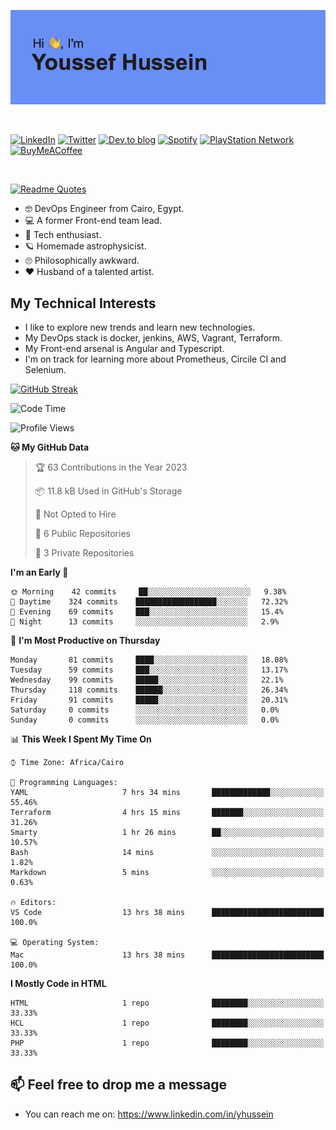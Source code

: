 [![Youssef's GitHub Banner](./assets/youssef-hussein.png)](https://github.com/yorki404)

</br>

[![LinkedIn](https://img.shields.io/badge/linkedin-%230077B5.svg?style=for-the-badge&logo=linkedin&logoColor=white)](https://www.linkedin.com/in/yhussein/)
[![Twitter](https://img.shields.io/badge/yorki404-%231DA1F2.svg?style=for-the-badge&logo=Twitter&logoColor=white)](https://twitter.com/yorki404)
[![Dev.to blog](https://img.shields.io/badge/dev.to-0A0A0A?style=for-the-badge&logo=dev.to&logoColor=white)](https://dev.to/yorki404)
[![Spotify](https://img.shields.io/badge/Spotify-1ED760?style=for-the-badge&logo=spotify&logoColor=white)](https://open.spotify.com/user/yorki404)
[![PlayStation Network](https://img.shields.io/badge/PSN-%230070D1.svg?style=for-the-badge&logo=Playstation&logoColor=white)](https://psnprofiles.com/yorki404)
[![BuyMeACoffee](https://img.shields.io/badge/Buy%20Me%20a%20Coffee-ffdd00?style=for-the-badge&logo=buy-me-a-coffee&logoColor=black)](https://www.buymeacoffee.com/Yorki404)

</br>

[![Readme Quotes](https://quotes-github-readme.vercel.app/api?type=horizontal&theme=dark)](https://github.com/piyushsuthar/github-readme-quotes)


- :nerd_face: DevOps Engineer from Cairo, Egypt.
- :computer: A former Front-end team lead.
- :satellite: Tech enthusiast.
- :ringed_planet: Homemade astrophysicist.
- :roll_eyes: Philosophically awkward.
- :heart: Husband of a talented artist.

## My Technical Interests

- I like to explore new trends and learn new technologies.
- My DevOps stack is docker, jenkins, AWS, Vagrant, Terraform.
- My Front-end arsenal is Angular and Typescript.
- I'm on track for learning more about Prometheus, Circile CI and Selenium.

[![GitHub Streak](https://github-readme-streak-stats.herokuapp.com/?user=yorki404&theme=dark)](https://git.io/streak-stats)

<!--START_SECTION:waka-->
![Code Time](http://img.shields.io/badge/Code%20Time-358%20hrs%2036%20mins-blue)

![Profile Views](http://img.shields.io/badge/Profile%20Views-32-blue)

**🐱 My GitHub Data** 

> 🏆 63 Contributions in the Year 2023
 > 
> 📦 11.8 kB Used in GitHub's Storage 
 > 
> 🚫 Not Opted to Hire
 > 
> 📜 6 Public Repositories 
 > 
> 🔑 3 Private Repositories  
 > 
**I'm an Early 🐤** 

```text
🌞 Morning    42 commits     ██░░░░░░░░░░░░░░░░░░░░░░░   9.38% 
🌆 Daytime    324 commits    ██████████████████░░░░░░░   72.32% 
🌃 Evening    69 commits     ███░░░░░░░░░░░░░░░░░░░░░░   15.4% 
🌙 Night      13 commits     ░░░░░░░░░░░░░░░░░░░░░░░░░   2.9%

```
📅 **I'm Most Productive on Thursday** 

```text
Monday       81 commits     ████░░░░░░░░░░░░░░░░░░░░░   18.08% 
Tuesday      59 commits     ███░░░░░░░░░░░░░░░░░░░░░░   13.17% 
Wednesday    99 commits     █████░░░░░░░░░░░░░░░░░░░░   22.1% 
Thursday     118 commits    ██████░░░░░░░░░░░░░░░░░░░   26.34% 
Friday       91 commits     █████░░░░░░░░░░░░░░░░░░░░   20.31% 
Saturday     0 commits      ░░░░░░░░░░░░░░░░░░░░░░░░░   0.0% 
Sunday       0 commits      ░░░░░░░░░░░░░░░░░░░░░░░░░   0.0%

```


📊 **This Week I Spent My Time On** 

```text
⌚︎ Time Zone: Africa/Cairo

💬 Programming Languages: 
YAML                     7 hrs 34 mins       █████████████░░░░░░░░░░░░   55.46% 
Terraform                4 hrs 15 mins       ███████░░░░░░░░░░░░░░░░░░   31.26% 
Smarty                   1 hr 26 mins        ██░░░░░░░░░░░░░░░░░░░░░░░   10.57% 
Bash                     14 mins             ░░░░░░░░░░░░░░░░░░░░░░░░░   1.82% 
Markdown                 5 mins              ░░░░░░░░░░░░░░░░░░░░░░░░░   0.63%

🔥 Editors: 
VS Code                  13 hrs 38 mins      █████████████████████████   100.0%

💻 Operating System: 
Mac                      13 hrs 38 mins      █████████████████████████   100.0%

```

**I Mostly Code in HTML** 

```text
HTML                     1 repo              ████████░░░░░░░░░░░░░░░░░   33.33% 
HCL                      1 repo              ████████░░░░░░░░░░░░░░░░░   33.33% 
PHP                      1 repo              ████████░░░░░░░░░░░░░░░░░   33.33%

```



<!--END_SECTION:waka-->

## 📫 Feel free to drop me a message
- You can reach me on: https://www.linkedin.com/in/yhussein
